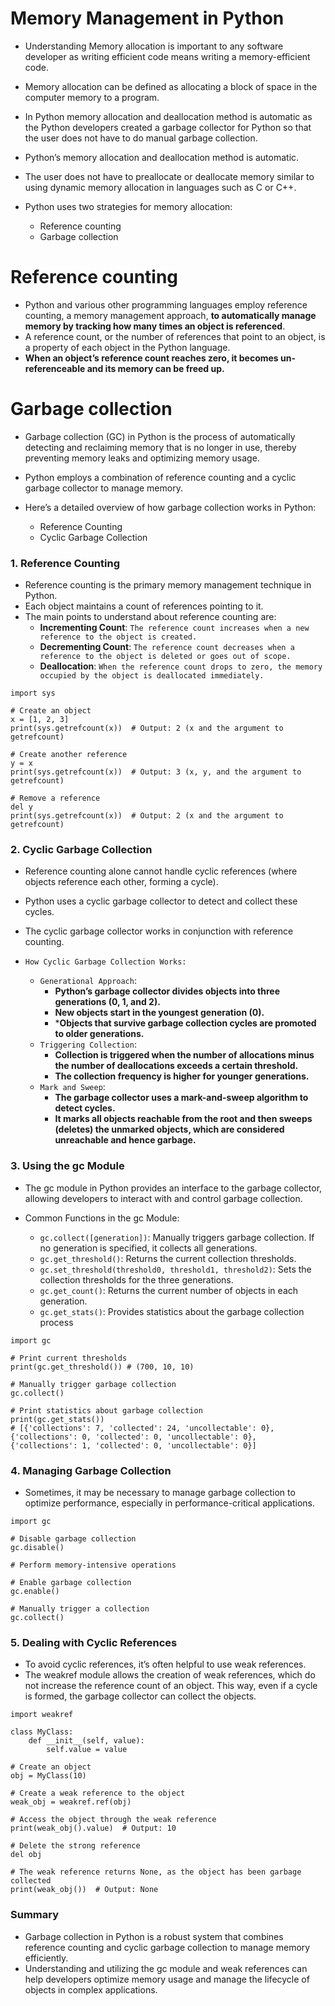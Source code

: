 # Memory Management in Python

- Understanding Memory allocation is important to any software developer as writing efficient code means writing a memory-efficient code.

- Memory allocation can be defined as allocating a block of space in the computer memory to a program.

- In Python memory allocation and deallocation method is automatic as the Python developers created a garbage collector for Python so that the user does not have to do manual garbage collection.

- Python’s memory allocation and deallocation method is automatic.
- The user does not have to preallocate or deallocate memory similar to using dynamic memory allocation in languages such as C or C++. 

- Python uses two strategies for memory allocation: 
  - Reference counting
  - Garbage collection

# Reference counting

- Python and various other programming languages employ reference counting, a memory management approach, **to automatically manage memory by tracking how many times an object is referenced**.
- A reference count, or the number of references that point to an object, is a property of each object in the Python language.
- **When an object’s reference count reaches zero, it becomes un-referenceable and its memory can be freed up.**


# Garbage collection

- Garbage collection (GC) in Python is the process of automatically detecting and reclaiming memory that is no longer in use, thereby preventing memory leaks and optimizing memory usage.

- Python employs a combination of reference counting and a cyclic garbage collector to manage memory.

- Here’s a detailed overview of how garbage collection works in Python:
  - Reference Counting
  -  Cyclic Garbage Collection

### 1. Reference Counting

- Reference counting is the primary memory management technique in Python.
- Each object maintains a count of references pointing to it.
- The main points to understand about reference counting are:
  - **Incrementing Count**: `The reference count increases when a new reference to the object is created.`
  - **Decrementing Count**: `The reference count decreases when a reference to the object is deleted or goes out of scope.`
  - **Deallocation**: `When the reference count drops to zero, the memory occupied by the object is deallocated immediately.`

```
import sys

# Create an object
x = [1, 2, 3]
print(sys.getrefcount(x))  # Output: 2 (x and the argument to getrefcount)

# Create another reference
y = x
print(sys.getrefcount(x))  # Output: 3 (x, y, and the argument to getrefcount)

# Remove a reference
del y
print(sys.getrefcount(x))  # Output: 2 (x and the argument to getrefcount)
```

### 2. Cyclic Garbage Collection

- Reference counting alone cannot handle cyclic references (where objects reference each other, forming a cycle).
- Python uses a cyclic garbage collector to detect and collect these cycles.
- The cyclic garbage collector works in conjunction with reference counting.

 - `How Cyclic Garbage Collection Works:`
    - `Generational Approach`:
       - **Python’s garbage collector divides objects into three generations (0, 1, and 2).**
       - **New objects start in the youngest generation (0).**
       - ***Objects that survive garbage collection cycles are promoted to older generations.**
    - `Triggering Collection`:
       - **Collection is triggered when the number of allocations minus the number of deallocations exceeds a certain threshold.**
       - **The collection frequency is higher for younger generations.**
    - `Mark and Sweep`:
       - **The garbage collector uses a mark-and-sweep algorithm to detect cycles.**
       - **It marks all objects reachable from the root and then sweeps (deletes) the unmarked objects, which are considered unreachable and hence garbage.**

### 3. Using the gc Module

- The gc module in Python provides an interface to the garbage collector, allowing developers to interact with and control garbage collection.

- Common Functions in the gc Module:
  - `gc.collect([generation])`: Manually triggers garbage collection. If no generation is specified, it collects all generations.
  - `gc.get_threshold()`: Returns the current collection thresholds.
  - `gc.set_threshold(threshold0, threshold1, threshold2)`: Sets the collection thresholds for the three generations.
  - `gc.get_count()`: Returns the current number of objects in each generation.
  - `gc.get_stats()`: Provides statistics about the garbage collection process

```
import gc

# Print current thresholds
print(gc.get_threshold()) # (700, 10, 10)

# Manually trigger garbage collection
gc.collect()

# Print statistics about garbage collection
print(gc.get_stats())
# [{'collections': 7, 'collected': 24, 'uncollectable': 0}, {'collections': 0, 'collected': 0, 'uncollectable': 0}, {'collections': 1, 'collected': 0, 'uncollectable': 0}]
```

### 4. Managing Garbage Collection

- Sometimes, it may be necessary to manage garbage collection to optimize performance, especially in performance-critical applications.

```
import gc

# Disable garbage collection
gc.disable()

# Perform memory-intensive operations

# Enable garbage collection
gc.enable()

# Manually trigger a collection
gc.collect()
```

### 5. Dealing with Cyclic References

- To avoid cyclic references, it’s often helpful to use weak references.
- The weakref module allows the creation of weak references, which do not increase the reference count of an object. This way, even if a cycle is formed, the garbage collector can collect the objects.

```
import weakref

class MyClass:
    def __init__(self, value):
        self.value = value

# Create an object
obj = MyClass(10)

# Create a weak reference to the object
weak_obj = weakref.ref(obj)

# Access the object through the weak reference
print(weak_obj().value)  # Output: 10

# Delete the strong reference
del obj

# The weak reference returns None, as the object has been garbage collected
print(weak_obj())  # Output: None
```

### Summary
- Garbage collection in Python is a robust system that combines reference counting and cyclic garbage collection to manage memory efficiently.
- Understanding and utilizing the gc module and weak references can help developers optimize memory usage and manage the lifecycle of objects in complex applications.

